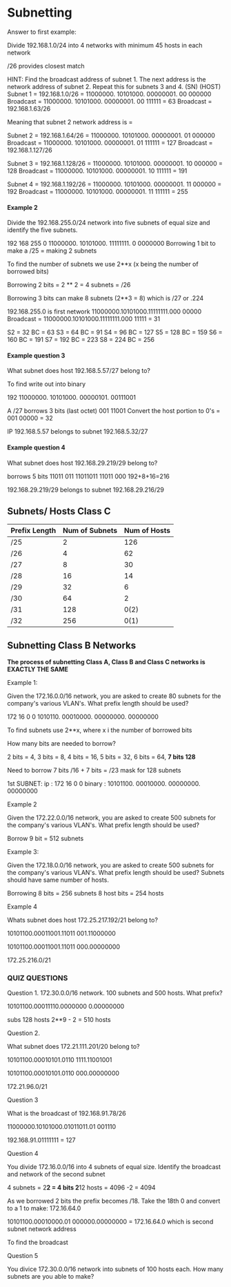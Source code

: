 # Subnetting

Answer to first example:

Divide 192.168.1.0/24 into 4 networks with minimum 45 hosts in each network

/26 provides closest match

HINT: Find the broadcast address of subnet 1. The next address is the network address of subnet 2. Repeat this for subnets 3 and 4.
														 (SN) (HOST)
Subnet 1 = 192.168.1.0/26 = 11000000. 10101000. 00000001. 00  000000
Broadcast                 = 11000000. 10101000. 00000001. 00  111111 = 63
Broadcast = 192.168.1.63/26

Meaning that subnet 2 network address is = 

Subnet 2 = 192.168.1.64/26 = 11000000. 10101000. 00000001. 01 000000 
Broadcast 				   = 11000000. 10101000. 00000001. 01 111111 = 127
Broadcast = 192.168.1.127/26

Subnet 3 = 192.168.1.128/26 = 11000000. 10101000. 00000001. 10 000000 = 128
Broadcast 				    = 11000000. 10101000. 00000001. 10 111111 = 191

Subnet 4 = 192.168.1.192/26 = 11000000. 10101000. 00000001. 11 000000 = 192
Broadcast 				    = 11000000. 10101000. 00000001. 11 111111 = 255


#### Example 2

Divide the 192.168.255.0/24 network into five subnets of equal size and identify the five subnets.


192			168			255			0
11000000.	10101000.	11111111.	0 0000000
									Borrowing 1 bit to make a /25 = making 2 subnets

To find the number of subnets we use 2**x (x being the number of borrowed bits)

Borrowing 2 bits = 2 ** 2 = 4 subnets = /26

Borrowing 3 bits can make 8 subnets (2**3 = 8) which is /27 or .224

192.168.255.0 is first network 11000000.10101000.11111111.000  00000
Broadcast 					 = 11000000.10101000.11111111.000  11111 = 31

S2 = 32 BC = 63
S3 = 64 BC = 91
S4 = 96 BC = 127
S5 = 128 BC = 159
S6 = 160 BC = 191
S7 = 192 BC = 223
S8 = 224 BC = 256

#### Example question 3

What subnet does host 192.168.5.57/27 belong to?

To find write out into binary

192
11000000.	10101000.	00000101.	00111001

A /27 borrows 3 bits (last octet) 001 11001 
Convert the host portion to 0's = 001 00000 = 32

IP 192.168.5.57 belongs to subnet 192.168.5.32/27


#### Example question 4

What subnet does host 192.168.29.219/29 belong to?

borrows 5 bits 11011 011    11011011
			   11011 000
			   192+8+16=216

192.168.29.219/29 belongs to subnet 192.168.29.216/29


## Subnets/ Hosts Class C

| Prefix Length | Num of Subnets | Num of Hosts |
|---------------|----------------|--------------|
| /25           | 2              | 126          |
| /26           | 4              | 62           |
| /27           | 8              | 30           |
| /28           | 16             | 14           |
| /29           | 32             | 6            |
| /30           | 64             | 2            |
| /31           | 128            | 0(2)         |
| /32           | 256            | 0(1)         |


## Subnetting Class B Networks

**The process of subnetting Class A, Class B and Class C networks is EXACTLY THE SAME**

Example 1:

Given the 172.16.0.0/16 network, you are asked to create 80 subnets for the company's various VLAN's. What prefix length should be used?

172			16			0			0
1010110.	00010000.	00000000.	00000000

To find subnets use 2**x, where x i the number of borrowed bits

How many bits are needed to borrow? 

2 bits = 4, 3 bits = 8, 4 bits = 16, 5 bits = 32, 6 bits = 64, **7 bits 128**

Need to borrow 7 bits /16 + 7 bits = /23 mask for 128 subnets

1st SUBNET:
ip     :	172			16			0			0
binary :	10101100.	00010000.	00000000.	00000000

Example 2

Given the 172.22.0.0/16 network, you are asked to create 500 subnets for the company's various VLAN's. What prefix length should be used?

Borrow 9 bit = 512 subnets


Example 3:

Given the 172.18.0.0/16 network, you are asked to create 500 subnets for the company's various VLAN's. What prefix length should be used? Subnets should have same number of hosts.

Borrowing 8 bits = 256 subnets
8 host bits = 254 hosts

Example 4 

Whats subnet does host 172.25.217.192/21 belong to?

10101100.00011001.11011 001.11000000

10101100.00011001.11011 000.00000000

172.25.216.0/21


### QUIZ QUESTIONS

Question 1.
172.30.0.0/16 network. 100 subnets and 500 hosts. What prefix?

10101100.00011110.0000000 0.00000000

subs 128
hosts 2**9 - 2 = 510 hosts

Question 2.

What subnet does 172.21.111.201/20 belong to?

10101100.00010101.0110 1111.11001001

10101100.00010101.0110 000.00000000

172.21.96.0/21

Question 3

What is the broadcast of 192.168.91.78/26

11000000.10101000.01011011.01 001110

192.168.91.01111111 
= 127

Question 4

You divide 172.16.0.0/16 into 4 subnets of equal size. Identify the broadcast and network of the second subnet

4 subnets = 2**2 = 4 bits
2**12 hosts = 4096 -2 = 4094

As we borrowed 2 bits the prefix becomes /18. Take the 18th 0 and convert to a 1 to make: 172.16.64.0

10101100.00010000.01 000000.00000000 = 172.16.64.0 which is second subnet network address

To find the broadcast 


Question 5 

You divice 172.30.0.0/16 network into subnets of 100 hosts each. How many subnets are you able to make?

